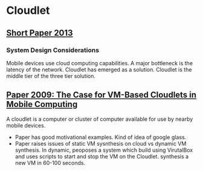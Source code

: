 # Cloudlet

## [Short Paper 2013](https://dl.acm.org/citation.cfm?id=2465494)

### System Design Considerations
Mobile devices use cloud computing capabilities. A major bottleneck is the latency of the network. Cloudlet has emerged as a solution. Cloudlet is the middle tier of the three tier solution. 

## [Paper 2009: The Case for VM-Based Cloudlets in Mobile Computing](https://ieeexplore.ieee.org/abstract/document/5280678/)
A cloudlet is a computer or cluster of computer available for use by nearby mobile devices. 
- Paper has good motivational examples. Kind of idea of google glass. 
- Paper raises issues of static VM sysnthesis on cloud vs dynamic VM synthesis. In dynamic, peoposes a system which build using VirutalBox and uses scripts to start and stop the VM on the Cloudlet. synthesis a new VM in 60-100 seconds.
